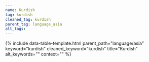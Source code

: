 ```yaml
---
name: Kurdish
tag: kurdish
cleaned_tag: kurdish
parent_tag: language_asia
alt_tags: 
---
```


{% include data-table-template.html 
  parent_path="language/asia" 
  keyword="kurdish" 
  cleaned_keyword="kurdish" 
  title="Kurdish"
  alt_keywords=""
  context=""
%}

